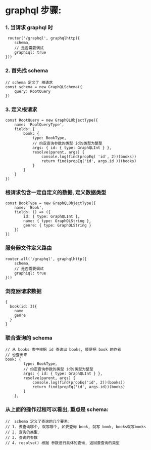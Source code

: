 graphql 步骤:
=============

### 1. 当请求 graphql 时
     router('/graphql', graphqlhttp({
        schema, 
        // 是否需要调试
        graphiql: true
    }))

### 2. 首先找 schema
    // schema 定义了 根请求
    const schema = new GraphQLSchema({
        query: RootQuery
    })
### 3. 定义根请求
    const RootQuery = new GraphQLObjectType({
        name: 'RootQueryType',
        fields: {
            book: {
                type: BookType,
                // 约定查询参数的类型 id的类型为整型
                args: { id: { type: GraphQLInt } },
                resolve(parent, args) {
                    console.log(find(propEq( 'id', 2))(books))
                    return find(propEq('id', args.id ))(books)
                }
            }
        }
    })
### 根请求包含一定自定义的数据, 定义数据类型
    const BookType = new GraphQLObjectType({
        name: 'Book',
        fields: () => ({
            id: { type: GraphQLInt },
            name: { type: GraphQLString },
            genre: { type: GraphQLString }
        })
    })

### 服务器文件定义路由
    router.all('/graphql', graphqlhttp({
        schema,
        // 是否需要调试
        graphiql: true
    }))

### 浏览器请求数据
    {
      book(id: 3){
        name
        genre
      }
    }
### 联合查询的 schema
    // 从 books 表中根据 id 查询出 books, 顺便把 book 的作者
    // 也查出来
    book: {
            type: BookType,
            // 约定查询参数的类型 id的类型为整型
            args: { id: { type: GraphQLInt } },
            resolve(parent, args) {
                console.log(find(propEq('id', 2))(books))
                return find(propEq('id', args.id))(books)
            }
        },

### 从上面的操作过程可以看出, 重点是 schema:
    //  schema 定义了查询的几个要素:
    // 1. 要查询哪个, 就写哪个, 如要查询 book, 就写 book, books就写books
    // 2. 查询的类型.
    // 3. 查询的参数
    // 4. resolve() 根据 参数进行具体的查询, 返回要查询的类型

